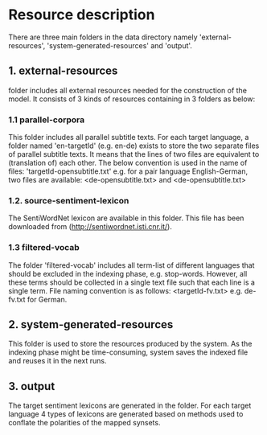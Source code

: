 # Resource description

There are three main folders in the data directory namely 'external-resources', 'system-generated-resources' and 'output'.

## 1. external-resources

<external-resources> folder includes all external resources needed for the construction of the model. It consists of 3 kinds of resources containing in 3 folders as below:

### 1.1 parallel-corpora 

This folder includes all parallel subtitle texts. For each target language, a folder named 'en-targetId' (e.g. en-de) exists to store the two separate files of parallel subtitle texts. It means that the lines of two files are equivalent to (translation of) each other. The below convention is used in the name of files:
 'targetId-opensubtitle.txt' e.g. for a pair language English-German, two files are available: <de-opensubtitle.txt> and <de-opensubtitle.txt>
 
### 1.2. source-sentiment-lexicon

The SentiWordNet lexicon are available in this folder. This file has been downloaded from (http://sentiwordnet.isti.cnr.it/).

### 1.3 filtered-vocab

The folder 'filtered-vocab' includes all term-list of different languages that should be excluded in the indexing phase, e.g. stop-words. However, all these terms should be collected in a single text file such that each line is a single term. File naming convention is as follows: <targetId-fv.txt> e.g. de-fv.txt for German.

## 2. system-generated-resources

This folder is used to store the resources produced by the system. As the indexing phase might be time-consuming, system saves the indexed file and reuses it in the next runs.

## 3. output

The target sentiment lexicons are generated in the <output> folder. For each target language 4 types of lexicons are generated based on methods used to conflate the polarities of the mapped synsets.

